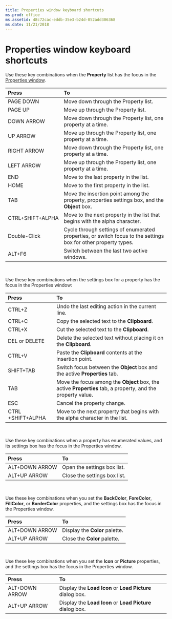 ```yaml
---
title: Properties window keyboard shortcuts
ms.prod: office
ms.assetid: 48c72cac-eddb-35e3-b24d-052add306368
ms.date: 11/21/2018
---
```



# Properties window keyboard shortcuts

Use these key combinations when the **Property** list has the focus in the [Properties window](properties-window.md).

|Press|To|
|:-----|:-----|
|PAGE DOWN|Move down through the Property list.|
|PAGE UP|Move up through the Property list.|
|DOWN ARROW|Move down through the Property list, one property at a time.|
|UP ARROW|Move up through the Property list, one property at a time.|
|RIGHT ARROW|Move down through the Property list, one property at a time.|
|LEFT ARROW|Move up through the Property list, one property at a time.|
|END|Move to the last property in the list.|
|HOME|Move to the first property in the list.|
|TAB|Move the insertion point among the property, properties settings box, and the **Object** box.|
|CTRL+SHIFT+ALPHA|Move to the next property in the list that begins with the alpha character.|
|Double-Click|Cycle through settings of enumerated properties, or switch focus to the settings box for other property types.|
|ALT+F6|Switch between the last two active windows.|

<br/>

Use these key combinations when the settings box for a property has the focus in the Properties window:

|Press|To|
|:-----|:-----|
|CTRL+Z|Undo the last editing action in the current line.|
|CTRL+C|Copy the selected text to the **Clipboard**.|
|CTRL+X|Cut the selected text to the **Clipboard**.|
|DEL or DELETE|Delete the selected text without placing it on the **Clipboard**.|
|CTRL+V|Paste the **Clipboard** contents at the insertion point.|
|SHIFT+TAB|Switch focus between the **Object** box and the active **Properties** tab.|
|TAB|Move the focus among the **Object** box, the active **Properties** tab, a property, and the property value.|
|ESC|Cancel the property change.|
|CTRL +SHIFT+ALPHA|Move to the next property that begins with the alpha character in the list.|

<br/>

Use these key combinations when a property has enumerated values, and its settings box has the focus in the  Properties window.

|Press|To|
|:-----|:-----|
|ALT+DOWN ARROW|Open the settings box list.|
|ALT+UP ARROW|Close the settings box list.|

<br/>

Use these key combinations when you set the **BackColor**, **ForeColor**, **FillColor**, or **BorderColor** properties, and the settings box has the focus in the Properties window.

|Press|To|
|:-----|:-----|
|ALT+DOWN ARROW|Display the **Color** palette.|
|ALT+UP ARROW|Close the **Color** palette.|

<br/>

Use these key combinations when you set the **Icon** or **Picture** properties, and the settings box has the focus in the Properties window.

|Press|To|
|:-----|:-----|
|ALT+DOWN ARROW|Display the **Load Icon** or **Load Picture** dialog box.|
|ALT+UP ARROW|Display the **Load Icon** or **Load Picture** dialog box.|

